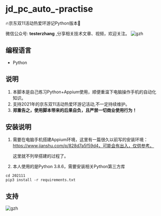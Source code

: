 # jd_pc_auto_-practise
🔥京东双11活动热爱环游记Python版本🚀

微信公众号: **testerzhang** ,分享相关技术文章、视频，欢迎关注。
![gzh](https://testerzhang.github.io/resources/gzh.png)


## 编程语言

* Python



## 说明

1. 本脚本是自己练习Python+Appium使用，顺便重温下电脑操作手机的自动化知识。
2. 支持2021年的京东双11活动热爱环游记活动,不一定持续维护。
3. **郑重告之，使用脚本带来的后果自负，且严禁一切商业使用行为！**

   


## 安装说明

1. 需要在电脑手机搭建Appium环境，这里有一篇很久以前写的安装环境：https://www.jianshu.com/p/828d7a5f59d4，可能会有出入，仅供参考。

   这里就不列举搭建的过程了。

    

2. 本人使用的是Python 3.8.6，需要安装相关Python第三方库

```
cd 202111
pip3 install -r requirements.txt
```



## 支持

![gzh](https://testerzhang.github.io/resources/gzh.png)

